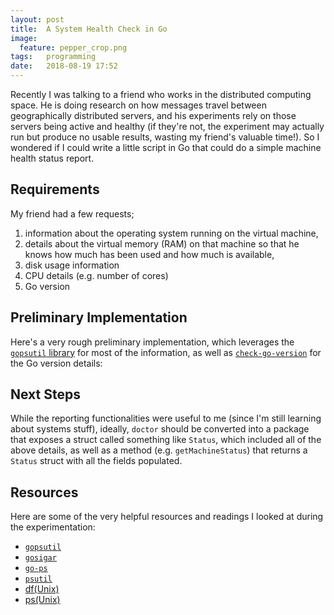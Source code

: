 ```yaml
---
layout: post
title:  A System Health Check in Go
image:
  feature: pepper_crop.png
tags:   programming
date:   2018-08-19 17:52
---
```


Recently I was talking to a friend who works in the distributed computing space. He is doing research on how messages travel between geographically distributed servers, and his experiments rely on those servers being active and healthy (if they're not, the experiment may actually run but produce no usable results, wasting my friend's valuable time!). So I wondered if I could write a little script in Go that could do a simple machine health status report.

## Requirements

My friend had a few requests;

 1. information about the operating system running on the virtual machine,
 2. details about the virtual memory (RAM) on that machine so that he knows how much has been used and how much is available,
 3. disk usage information
 4. CPU details (e.g. number of cores)
 5. Go version



## Preliminary Implementation

Here's a very rough preliminary implementation, which leverages the [`gopsutil` library](https://github.com/shirou/gopsutil) for most of the information, as well as [`check-go-version`](https://github.com/opalmer/check-go-version) for the Go version details:

<script src="https://gist.github.com/rebeccabilbro/2c3b2811e78aef880998ba38aad01f86.js"></script>



## Next Steps

While the reporting functionalities were useful to me (since I'm still learning about systems stuff), ideally, `doctor` should be converted into a package that exposes a struct called something like `Status`, which included all of the above details, as well as a method (e.g. `getMachineStatus`) that returns a `Status` struct with all the fields populated.



## Resources

Here are some of the very helpful resources and readings I looked at during the experimentation:

 - [`gopsutil`](https://github.com/shirou/gopsutil)
 - [`gosigar`](https://github.com/cloudfoundry/gosigar/)
 - [`go-ps`](https://github.com/mitchellh/go-ps)
 - [`psutil`](https://github.com/giampaolo/psutil)
 - [df(Unix)](https://en.wikipedia.org/wiki/Df_(Unix))
 - [ps(Unix)](https://en.wikipedia.org/wiki/Ps_(Unix))

